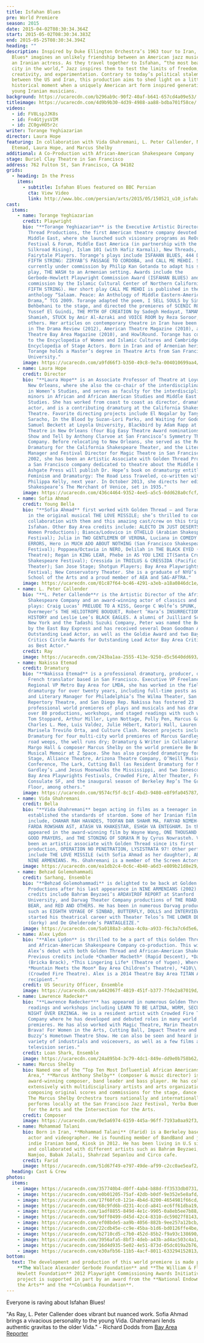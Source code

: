 ```yaml
---
title: Isfahan Blues
pre: World Premiere
season: 2015
date: 2015-04-02T08:30:34.364Z
start: 2015-05-02T08:30:34.383Z
end: 2015-05-25T08:30:34.394Z
heading: ""
description: Inspired by Duke Ellington Orchestra’s 1963 tour to Iran, *Isfahan
  Blues* imagines an unlikely friendship between an American jazz musician and
  an Iranian actress. As they travel together to Isfahan, “the most beautiful
  city in the world,” Jazz inspires them to test the limits of freedom,
  creativity, and experimentation. Contrary to today’s political stalemate
  between the US and Iran, this production aims to shed light on a little-known
  historical moment when a uniquely American art form inspired generations of
  young Iranian musicians.
background: https://ucarecdn.com/b296ab9c-90f2-40af-b641-657cd4a09e53/
titleimage: https://ucarecdn.com/4d9b9b30-4d39-4988-aa88-bdba701f58ce/
videos:
  - id: FV8LspJJK8s
  - id: Fn4GtjysVIM
  - id: ZC0gvHO5r2c
writer: Torange Yeghiazarian
director: Laura Hope
featuring: In collaboration with Vida Ghahremani, L. Peter Callender, Nakissa
  Etemad, Laura Hope, and Marcus Shelby
additional: A Co-Production with African-American Shakespeare Company
stage: Buriel Clay Theatre in San Francisco
address: 762 Fulton St, San Francisco, CA 94102
grids:
  - heading: In the Press
    items:
      - subtitle: Isfahan Blues featured on BBC Persian
        cta: View Video
        link: http://www.bbc.com/persian/arts/2015/05/150521_u10_isfahan_blues
cast:
  items:
    - name: Torange Yeghiazarian
      credit: Playwright
      bio: "**Torange Yeghiazarian** is the Executive Artistic Director of Golden
        Thread Productions, the first American theatre company devoted to the
        Middle East, where she launched such visionary programs as ReOrient
        Festival & Forum, Middle East America (in partnership with the Lark and
        Silkroad Rising), Islam 101 (with Hafiz Karmali), New Threads, and the
        Fairytale Players. Torange’s plays include ISFAHAN BLUES, 444 DAYS, THE
        FIFTH STRING: ZIRYAB’S PASSAGE TO CORDOBA, and CALL ME MEHDI. She is
        currently under commission by Philip Kan Gotanda to adapt his seminal
        play, THE WASH to an Armenian setting. Awards include the
        Gerbode-Hewlett Playwright Commission Award (ISFAHAN BLUES) and a
        commission by the Islamic Cultural Center of Northern California (THE
        FIFTH STRING). Her short play CALL ME MEHDI is published in the
        anthology “Salaam. Peace: An Anthology of Middle Eastern-American
        Drama,” TCG 2009. Torange adapted the poem, I SELL SOULS by Simin
        Behbehani to the stage, and directed the premieres of SCENIC ROUTES by
        Yussef El Guindi, THE MYTH OF CREATION by Sadegh Hedayat, TAMAM by Betty
        Shamieh, STUCK by Amir Al-Azraki and VOICE ROOM by Reza Soroor, amongst
        others. Her articles on contemporary theatre in Iran have been published
        in The Drama Review (2012), American Theatre Magazine (2010), and
        Theatre Bay Area Magazine (2010), and HowlRound. Torange has contributed
        to the Encyclopedia of Women and Islamic Cultures and Cambridge World
        Encyclopedia of Stage Actors. Born in Iran and of Armenian heritage,
        Torange holds a Master’s degree in Theatre Arts from San Francisco State
        University."
      image: https://ucarecdn.com/a9fd66f3-b350-49c8-9e7a-004010699aa4/
    - name: Laura Hope
      credit: Director
      bio: "**Laura Hope** is an Associate Professor of Theatre at Loyola University
        New Orleans, where she also the co-chair of the interdisciplinary minor
        in Women’s Studies, and serves as faculty for the interdisciplinary
        minors in African and African American Studies and Middle East Peace
        Studies. She has worked from coast to coast as director, dramaturg, and
        actor, and is a contributing dramaturg at the California Shakespeare
        Theatre. Favorite directing projects include El Nogalar by Tanya
        Saracho, In the Blood by Suzan-Lori Parks, and Waiting for Godot by
        Samuel Beckett at Loyola University, Blackbird by Adam Rapp at The Elm
        Theatre in New Orleans (four Big Easy Theatre Award nominations), and
        Show and Tell by Anthony Clarvoe at San Francisco’s Symmetry Theatre
        Company. Before relocating to New Orleans, she served as the Resident
        Dramaturg for the California Shakespeare Theater, and the Literary
        Manager and Festival Director for Magic Theatre in San Francisco. Since
        2002, she has been an Artistic Associate with Golden Thread Productions,
        a San Francisco company dedicated to theatre about the Middle East.
        Ashgate Press will publish Dr. Hope’s book on dramaturgy entitled
        Feminism and Dramaturgy: The Road Less Traveled, co-written with Dr.
        Philippa Kelly, next year. In October 2013, she directs her edit of
        Shakespeare’s The Merchant of Venice, set in 1935."
      image: https://ucarecdn.com/436c4464-9352-4ee5-a5c5-0dd628a0cfcf/
    - name: Sofia Ahmad
      credit: Young Bella
      bio: "**Sofia Ahmad** first worked with Golden Thread – and Torange and Vida –
        in the original musical THE LOVE MISSILE; she’s thrilled to continue the
        collaboration with them and this amazing cast/crew on this trip to
        Isfahan. Other Bay Area credits include: ALECTO IN JUST DESERTS (Those
        Women Productions); Bianca/Lodovico in OTHELLO (Arabian Shakespeare
        Festival); Julia in TWO GENTLEMEN OF VERONA, Luciana in COMEDY OF
        ERRORS, Hero in MUCH ADO ABOUT NOTHING (San Francisco Shakespeare
        Festival); Poppaea/Octavia in NERO, Delilah in THE BLACK EYED (Magic
        Theatre); Regan in KING LEAR, Phebe in AS YOU LIKE IT(Santa Cruz
        Shakespeare Festival); Cressida in TROILUS & CRESSIDA (Pacific Repertory
        Theater); San Jose Stage; Shotgun Players; Bay Area Playwrights
        Festival; New Conservatory Theater. She is a graduate of NYU’s Tisch
        School of the Arts and a proud member of AEA and SAG-AFTRA."
      image: https://ucarecdn.com/01c87f64-bc46-4291-a3eb-a18a0846dc1e/
    - name: L. Peter Callender
      bio: "**L. Peter Callende**r is the Artistic Director of the African-American
        Shakespeare Company and an award-winning actor of classics and new
        plays: Craig Lucas’ PRELUDE TO A KISS, George C Wolfe’s SPUNK, Eric
        Overmeyer’s THE HELIOTROPE BOUQUET, Robert ‘Hara’s INSURRECTION: HOLDING
        HISTORY and Leslie Lee’s BLACK EAGLES. A alumni of Juilliard School in
        New York and the Tadashi Suzuki Company, Peter was named the Best Actor
        by the East Bay Express and has received several Dean Goodman Awards as
        Outstanding Lead Actor, as well as the Goldie Award and two Bay Area
        Critics Circle Awards for Outstanding Lead Actor Bay Area Critics Award
        as Best Actor."
      credit: Ray
      image: https://ucarecdn.com/243ba1aa-2555-413e-9250-d5c5640dd693/
    - name: Nakissa Etemad
      credit: Dramaturg
      bio: "**Nakissa Etemad** is a professional dramaturg, producer, director, and
        French translator based in San Francisco. Executive VP Freelance and
        Regional VP Metro Bay Area for LMDA, she has worked in the field of
        dramaturgy for over twenty years, including full-time posts as Dramaturg
        and Literary Manager for Philadelphia’s The Wilma Theater, San Jose
        Repertory Theatre, and San Diego Rep. Nakissa has fostered 23
        professional world premieres of plays and musicals and has dramaturged
        over 80 productions, workshops, and staged readings with such writers as
        Tom Stoppard, Arthur Miller, Lynn Nottage, Polly Pen, Marcus Gardley,
        Charles L. Mee, Luis Valdez, Julie Hébert, Katori Hall, Lauren Yee,
        Marisela Treviño Orta, and Culture Clash. Recent projects include:
        Dramaturg for four multi-city world premieres of Marcus Gardley’s the
        road weeps, the well runs dry; Dramaturg & Writer in Collaboration with
        Margo Hall & composer Marcus Shelby on the world premiere Be Bop Baby: A
        Musical Memoir at Z Space. She has also provided dramaturgy for Arena
        Stage, Alliance Theatre, Arizona Theatre Company, O’Neill Music Theater
        Conference, The Lark, Cutting Ball (as Resident Dramaturg for Marcus
        Gardley’s …and Jesus Moonwalks the Mississippi, and two Ionesco plays),
        Bay Area Playwrights Festivals, Crowded Fire, Alter Theater, French
        Consulate SF, and the inaugural season of Berkeley Rep’s The Ground
        Floor, among others."
      image: https://ucarecdn.com/9574cf5f-8c1f-4bd3-9480-e8f9fa045787/
    - name: Vida Ghahremani
      credit: Bella
      bio: "**Vida Ghahremani** began acting in films as a teenager in Iran, where she
        established the standards of stardom. Some of her Iranian film classics
        include, CHAHAR RAH HAVADES, TOOFAN DAR SHAHR MA, FARYAD NIMEH-SHAB,
        FARDA ROWSHAN AST, ATASH VA KHAKESTAR, ESHGH VA ENTEGHAM. In the US, she
        appeared in the award-winning film by Wayne Wang, ONE THOUSAND YEARS OF
        GOOD PRAYERS, and THE STONING OF SORAYA M by Cyrus Nowrasteh. Vida has
        been an artistic associate with Golden Thread since its first
        production, OPERATION NO PENETRATION, LYSISTRATA 97! Other performances
        include THE LOVE MISSILE (with Sofia Ahmad as her daughter), ABAGA and
        NINE ARMENIANS. Ms. Ghahremani is a member of the Screen Actors Guild."
      image: https://ucarecdn.com/ea1db2c4-0c6c-4b40-a6d3-e809b21d8e29/
    - name: Behzad Golemohammadi
      credit: Sarhang, Ensemble
      bio: "**Behzad Golemohammadi** is delighted to be back at Golden Thread
        Productions after his last appearance in NINE ARMENIANS (2002). Recent
        credits include Bahram Beyzaei’s ARDAVIROF REPORT at Stanford
        University, and Darvag Theater Company productions of THE ROAD, THE
        BEAR, and RED AND OTHERS. He has been in numerous Darvag productions
        such as EIGHTH VOYAGE OF SINBAD, BUTTERFLY, DOLLS and INTERVIEW. He
        started his theatrical career with Theater Telos’s THE LOWER DEPTHS
        (Gorky) and De Ghelderode’s PANTAGLEIZE."
      image: https://ucarecdn.com/5a0188a3-a0aa-4c0a-a933-f6c3a7c6d5e6/
    - name: Alex Lydon
      bio: "**Alex Lydon** is thrilled to be a part of this Golden Thread Productions
        and African-American Shakespeare Company co-production. This will mark
        Alex’s debut with both Golden Thread and African-American Shakes.
        Previous credits include *Chamber Macbeth* (Rapid Descent), *Daffodil*
        (Bricka Brack), *This Lingering Life* (Theatre of Yugen), Where the
        *Mountain Meets the Moon* Bay Area Children’s Theatre), *410\\[GONE]*
        (Crowded Fire Theatre). Alex is a 2014 Theatre Bay Area TITAN Award
        recipient."
      credit: US Security Officer, Ensemble
      image: https://ucarecdn.com/a442067f-4819-451f-b377-7fde2a87019d/
    - name: Lawrence Radecker*
      bio: "**Lawrence Radecker*** has appeared in numerous Golden Thread productions,
        readings and workshops including LEARN TO BE LATINA, WORM, SECURITY and
        NIGHT OVER ERZINGA. He is a resident artist with Crowded Fire Theater
        Company where he has developed and debuted roles in many world
        premieres. He has also worked with Magic Theatre, Marin Theatre Company,
        Brava! For Women in the Arts, Cutting Ball, Impact Theatre and Uncle
        Buzzy’s Hometown Theatre Show. He can also be seen and heard in a
        variety of industrials and voiceovers, as well as a few films and
        television series."
      credit: Loan Shark, Ensemble
      image: https://ucarecdn.com/24a895b4-3c79-4dc1-849e-dd9e0b758b62/
    - name: Marcus Shelby
      bio: Named one of the “Top Ten Most Influential African Americans in the Bay
        Area," **Marcus Anthony Shelby** (composer & music director) is an
        award-winning composer, band leader and bass player. He has collaborated
        extensively with multidisciplinary artists and arts organizations
        composing original scores and commissions for the stage, dance and film.
        The Marcus Shelby Orchestra tours nationally and internationally and
        performs locally at the San Francisco Jazz Festival, Yerba Buena Center
        for the Arts and the Intersection for the Arts.
      credit: Composer
      image: https://ucarecdn.com/0e5a6974-6159-445a-96ff-7193a0aa92f3/
    - name: Mohammad Talani
      bio: Born in Iran, **Mohammad Talani** (Farid) is a Berkeley based musician,
        actor and videographer. He is founding member of BandBand and joined the
        indie Iranian band, Kiosk in 2012. He has been living in U.S since 2010
        and collaborated with different artists such as Bahram Beyzaei, Mohsen
        Namjoo, Babak Jalali, Shahrzad Sepanlou and Circo cafe.
      credit: Farid
      image: https://ucarecdn.com/51d67f49-e797-49de-af99-c2cc0ae5eaf2/
  heading: Cast & Crew
photos:
  items:
    - image: https://ucarecdn.com/357740b4-d0ff-4ab4-b88d-ff3533db0731/
    - image: https://ucarecdn.com/e0b01205-75af-42db-b0df-9e352e5e8afd/
    - image: https://ucarecdn.com/17f60fc0-121e-4b4d-8200-4654981f66cd/
    - image: https://ucarecdn.com/68c9fd6b-d231-4ccd-a841-ec6ff61dba19/
    - image: https://ucarecdn.com/1adf8855-849d-4e1c-9905-0a8eb5ee7b88/
    - image: https://ucarecdn.com/9dff0499-d45d-42c4-8310-dc59027f8143/
    - image: https://ucarecdn.com/ef08bde5-aa9b-4056-882b-9ee257a12bcb/
    - image: https://ucarecdn.com/22cdb45e-cc9e-45ba-b1d6-bd0126ffe4be/
    - image: https://ucarecdn.com/b2710cd5-c7b0-452d-85b2-f9a93c138690/
    - image: https://ucarecdn.com/3956afa5-8bf3-4deb-a43b-ad4ac503c4a1/
    - image: https://ucarecdn.com/16d4d935-5e02-4e51-873d-05dc019a2b76/
    - image: https://ucarecdn.com/e30afb56-11b5-4acf-8011-633294152813/
bottom:
  text: The development and production of this world premiere is made possible by
    **The Wallace Alexander Gerbode Foundation** and **The William & Flora
    Hewlett Foundation** 2012 Playwright Commissioning Awards Initiative. This
    project is supported in part by an award from the **National Endowment for
    the Arts** and the **Columbia Foundation**.
---
```

Everyone is raving about Isfahan Blues!

"As Ray, L. Peter Callender does vibrant but nuanced work. Sofia Ahmad brings a vivacious personality to the young Vida. Ghahremani lends authentic gravitas to the older Vida." - Richard Dodds from [Bay Area Reporter](http://www.ebar.com/arts/art_article.php?sec=theatre&article=1135)